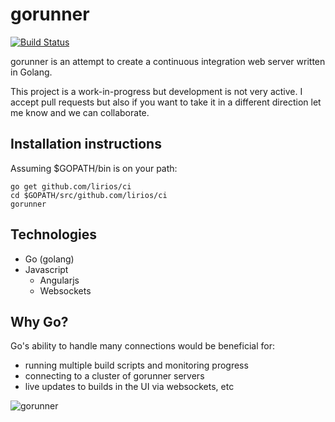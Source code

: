 gorunner
========

[![Build Status](https://secure.travis-ci.org/lirios/ci.png?branch=develop)](http://travis-ci.org/lirios/ci)

gorunner is an attempt to create a continuous integration web server written in Golang.

This project is a work-in-progress but development is not very active. I accept pull requests but also if you want to take it in a different direction let me know and we can collaborate.

Installation instructions
----

Assuming $GOPATH/bin is on your path:

	go get github.com/lirios/ci
	cd $GOPATH/src/github.com/lirios/ci
	gorunner

Technologies
----

* Go (golang)
* Javascript
  * Angularjs
  * Websockets

Why Go?
----

Go's ability to handle many connections would be beneficial for:

* running multiple build scripts and monitoring progress
* connecting to a cluster of gorunner servers
* live updates to builds in the UI via websockets, etc

![gorunner](https://raw.githubusercontent.com/lirios/ci/develop/promo.png "gorunner")
